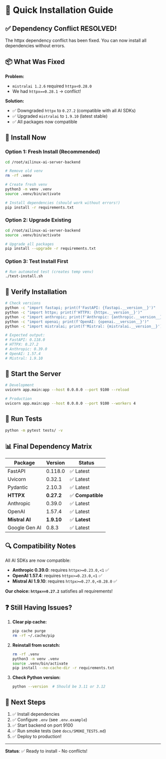 # 🚀 Quick Installation Guide

## ✅ Dependency Conflict RESOLVED!

The httpx dependency conflict has been fixed. You can now install all dependencies without errors.

## 📦 What Was Fixed

**Problem:**
- `mistralai 1.2.6` required `httpx<0.28.0`
- We had `httpx==0.28.1` → conflict!

**Solution:**
- ✅ Downgraded `httpx` to `0.27.2` (compatible with all AI SDKs)
- ✅ Upgraded `mistralai` to `1.9.10` (latest stable)
- ✅ All packages now compatible

## 🔧 Install Now

### Option 1: Fresh Install (Recommended)

```bash
cd /root/ailinux-ai-server-backend

# Remove old venv
rm -rf .venv

# Create fresh venv
python3 -m venv .venv
source .venv/bin/activate

# Install dependencies (should work without errors!)
pip install -r requirements.txt
```

### Option 2: Upgrade Existing

```bash
cd /root/ailinux-ai-server-backend
source .venv/bin/activate

# Upgrade all packages
pip install --upgrade -r requirements.txt
```

### Option 3: Test Install First

```bash
# Run automated test (creates temp venv)
./test-install.sh
```

## 🎯 Verify Installation

```bash
# Check versions
python -c "import fastapi; print(f'FastAPI: {fastapi.__version__}')"
python -c "import httpx; print(f'HTTPX: {httpx.__version__}')"
python -c "import anthropic; print(f'Anthropic: {anthropic.__version__}')"
python -c "import openai; print(f'OpenAI: {openai.__version__}')"
python -c "import mistralai; print(f'Mistral: {mistralai.__version__}')"

# Expected output:
# FastAPI: 0.118.0
# HTTPX: 0.27.2
# Anthropic: 0.39.0
# OpenAI: 1.57.4
# Mistral: 1.9.10
```

## 🚀 Start the Server

```bash
# Development
uvicorn app.main:app --host 0.0.0.0 --port 9100 --reload

# Production
uvicorn app.main:app --host 0.0.0.0 --port 9100 --workers 4
```

## 🧪 Run Tests

```bash
python -m pytest tests/ -v
```

## 📊 Final Dependency Matrix

| Package | Version | Status |
|---------|---------|--------|
| FastAPI | 0.118.0 | ✅ Latest |
| Uvicorn | 0.32.1 | ✅ Latest |
| Pydantic | 2.10.3 | ✅ Latest |
| **HTTPX** | **0.27.2** | ✅ **Compatible** |
| Anthropic | 0.39.0 | ✅ Latest |
| OpenAI | 1.57.4 | ✅ Latest |
| **Mistral AI** | **1.9.10** | ✅ **Latest** |
| Google Gen AI | 0.8.3 | ✅ Latest |

## 🔍 Compatibility Notes

All AI SDKs are now compatible:

- **Anthropic 0.39.0**: requires `httpx>=0.23.0,<1` ✅
- **OpenAI 1.57.4**: requires `httpx>=0.23.0,<1` ✅
- **Mistral AI 1.9.10**: requires `httpx>=0.27.0,<0.28.0` ✅

**Our choice: `httpx==0.27.2`** satisfies all requirements!

## ❓ Still Having Issues?

1. **Clear pip cache:**
   ```bash
   pip cache purge
   rm -rf ~/.cache/pip
   ```

2. **Reinstall from scratch:**
   ```bash
   rm -rf .venv
   python3 -m venv .venv
   source .venv/bin/activate
   pip install --no-cache-dir -r requirements.txt
   ```

3. **Check Python version:**
   ```bash
   python --version  # Should be 3.11 or 3.12
   ```

## 📝 Next Steps

1. ✅ Install dependencies
2. ✅ Configure `.env` (see `.env.example`)
3. ✅ Start backend on port 9100
4. ✅ Run smoke tests (see `docs/SMOKE_TESTS.md`)
5. ✅ Deploy to production!

---

**Status**: ✅ Ready to install - No conflicts!
